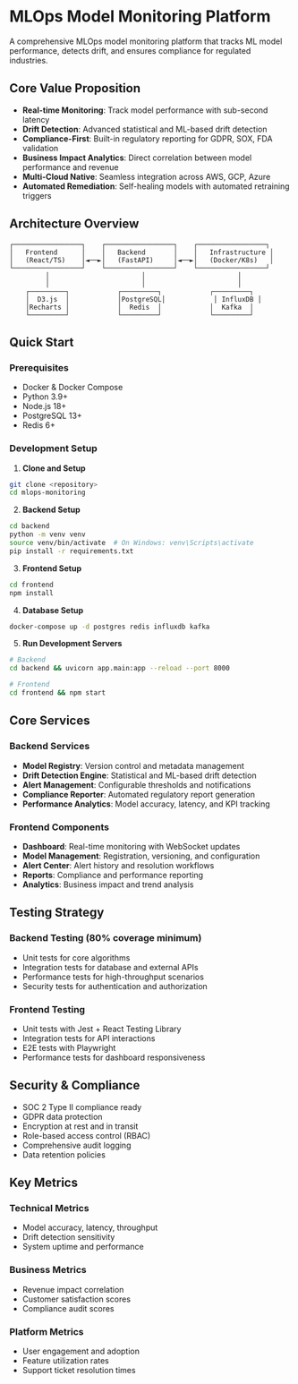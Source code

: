 # MLOps Model Monitoring Platform

A comprehensive MLOps model monitoring platform that tracks ML model performance, detects drift, and ensures compliance for regulated industries.

## Core Value Proposition

- **Real-time Monitoring**: Track model performance with sub-second latency
- **Drift Detection**: Advanced statistical and ML-based drift detection
- **Compliance-First**: Built-in regulatory reporting for GDPR, SOX, FDA validation
- **Business Impact Analytics**: Direct correlation between model performance and revenue
- **Multi-Cloud Native**: Seamless integration across AWS, GCP, Azure
- **Automated Remediation**: Self-healing models with automated retraining triggers

## Architecture Overview

```
┌─────────────────┐    ┌─────────────────┐    ┌─────────────────┐
│   Frontend      │    │   Backend       │    │   Infrastructure │
│   (React/TS)    │◄──►│   (FastAPI)     │◄──►│   (Docker/K8s)   │
└─────────────────┘    └─────────────────┘    └─────────────────┘
         │                       │                       │
         │                       │                       │
    ┌─────────┐            ┌─────────┐            ┌─────────┐
    │  D3.js  │            │PostgreSQL│            │ InfluxDB │
    │Recharts │            │  Redis  │            │  Kafka  │
    └─────────┘            └─────────┘            └─────────┘
```

## Quick Start

### Prerequisites
- Docker & Docker Compose
- Python 3.9+
- Node.js 18+
- PostgreSQL 13+
- Redis 6+

### Development Setup

1. **Clone and Setup**
```bash
git clone <repository>
cd mlops-monitoring
```

2. **Backend Setup**
```bash
cd backend
python -m venv venv
source venv/bin/activate  # On Windows: venv\Scripts\activate
pip install -r requirements.txt
```

3. **Frontend Setup**
```bash
cd frontend
npm install
```

4. **Database Setup**
```bash
docker-compose up -d postgres redis influxdb kafka
```

5. **Run Development Servers**
```bash
# Backend
cd backend && uvicorn app.main:app --reload --port 8000

# Frontend
cd frontend && npm start
```

## Core Services

### Backend Services
- **Model Registry**: Version control and metadata management
- **Drift Detection Engine**: Statistical and ML-based drift detection
- **Alert Management**: Configurable thresholds and notifications
- **Compliance Reporter**: Automated regulatory report generation
- **Performance Analytics**: Model accuracy, latency, and KPI tracking

### Frontend Components
- **Dashboard**: Real-time monitoring with WebSocket updates
- **Model Management**: Registration, versioning, and configuration
- **Alert Center**: Alert history and resolution workflows
- **Reports**: Compliance and performance reporting
- **Analytics**: Business impact and trend analysis

## Testing Strategy

### Backend Testing (80% coverage minimum)
- Unit tests for core algorithms
- Integration tests for database and external APIs
- Performance tests for high-throughput scenarios
- Security tests for authentication and authorization

### Frontend Testing
- Unit tests with Jest + React Testing Library
- Integration tests for API interactions
- E2E tests with Playwright
- Performance tests for dashboard responsiveness

## Security & Compliance

- SOC 2 Type II compliance ready
- GDPR data protection
- Encryption at rest and in transit
- Role-based access control (RBAC)
- Comprehensive audit logging
- Data retention policies

## Key Metrics

### Technical Metrics
- Model accuracy, latency, throughput
- Drift detection sensitivity
- System uptime and performance

### Business Metrics
- Revenue impact correlation
- Customer satisfaction scores
- Compliance audit scores

### Platform Metrics
- User engagement and adoption
- Feature utilization rates
- Support ticket resolution times
